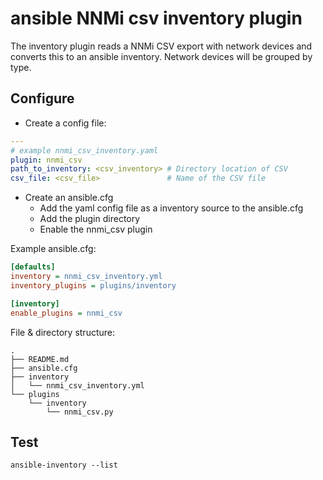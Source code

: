 # ansible NNMi csv inventory plugin

The inventory plugin reads a NNMi CSV export with network devices and converts this to an ansible inventory.
Network devices will be grouped by type.

## Configure

- Create a config file:

``` yaml
---
# example nnmi_csv_inventory.yaml
plugin: nnmi_csv
path_to_inventory: <csv_inventory> # Directory location of CSV
csv_file: <csv_file>               # Name of the CSV file
```

- Create an ansible.cfg
  - Add the yaml config file as a inventory source to the ansible.cfg
  - Add the plugin directory
  - Enable the nnmi_csv plugin

Example ansible.cfg:

``` ini
[defaults]
inventory = nnmi_csv_inventory.yml
inventory_plugins = plugins/inventory

[inventory]
enable_plugins = nnmi_csv
```

File & directory structure:

``` shell
.
├── README.md
├── ansible.cfg
├── inventory
│   └── nnmi_csv_inventory.yml
└── plugins
    └── inventory
        └── nnmi_csv.py
```

## Test

``` shell
ansible-inventory --list
```

